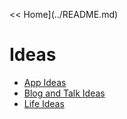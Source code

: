 << Home](../README.md)

# Ideas 

- [App Ideas](./app-ideas.md)
- [Blog and Talk Ideas](./blog-ideas.md)
- [Life Ideas](./life-ideas.md)